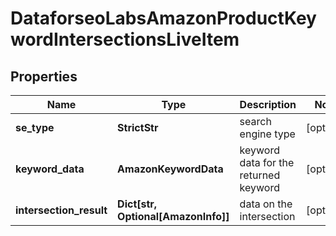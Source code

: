 # DataforseoLabsAmazonProductKeywordIntersectionsLiveItem


## Properties

| Name | Type | Description | Notes |
|------------ | ------------- | ------------- | -------------|
**se_type** | **StrictStr** | search engine type |[optional]|
**keyword_data** | **AmazonKeywordData** | keyword data for the returned keyword |[optional]|
**intersection_result** | **Dict[str, Optional[AmazonInfo]]** | data on the intersection |[optional]|